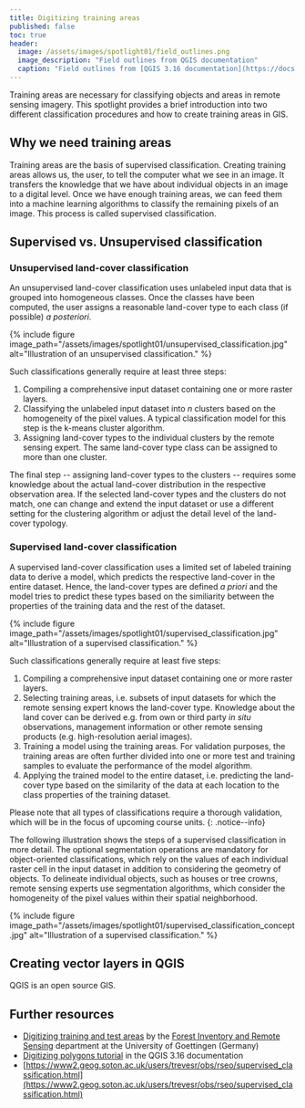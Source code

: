 ```yaml
---
title: Digitizing training areas
published: false
toc: true
header:
  image: /assets/images/spotlight01/field_outlines.png
  image_description: "Field outlines from QGIS documentation"
  caption: "Field outlines from [QGIS 3.16 documentation](https://docs.qgis.org/3.16/en/docs/training_manual/create_vector_data/create_new_vector.html#basic-ty-digitizing-polygons)"
---
```


Training areas are necessary for classifying objects and areas in remote sensing imagery. This spotlight provides a brief introduction into two different classification procedures and how to create training areas in GIS. 

<!--more-->


## Why we need training areas
Training areas are the basis of supervised classification. Creating training areas allows us, the user, to tell the computer what we see in an image. It transfers the knowledge that we have about individual objects in an image to a digital level. Once we have enough training areas, we can feed them into a machine learning algorithms to classify the remaining pixels of an image. This process is called supervised classification.

## Supervised vs. Unsupervised classification
### Unsupervised land-cover classification
An unsupervised land-cover classification uses unlabeled input data that is grouped into homogeneous classes. Once the classes have been computed, the user assigns a reasonable land-cover type to each class (if possible) *a posteriori*.

{% include figure image_path="/assets/images/spotlight01/unsupervised_classification.jpg" alt="Illustration of an unsupervised classification." %}

Such classifications generally require at least three steps:
1. Compiling a comprehensive input dataset containing one or more raster layers.
1. Classifying the unlabeled input dataset into *n* clusters based on the homogeneity of the pixel values. A typical classification model for this step is the k-means cluster algorithm.
1. Assigning land-cover types to the individual clusters by the remote sensing expert. The same land-cover type class can be assigned to more than one cluster.

The final step -- assigning land-cover types to the clusters -- requires some knowledge about the actual land-cover distribution in the respective observation area. If the selected land-cover types and the clusters do not match, one can change and extend the input dataset or use a different setting for the clustering algorithm or adjust the detail level of the land-cover typology.

### Supervised land-cover classification
A supervised land-cover classification uses a limited set of labeled training data to derive a model, which predicts the respective land-cover in the entire dataset. Hence, the land-cover types are defined *a priori* and the model tries to predict these types based on the similiarity between the properties of the training data and the rest of the dataset.

{% include figure image_path="/assets/images/spotlight01/supervised_classification.jpg" alt="Illustration of a supervised classification." %}

Such classifications generally require at least five steps:
1. Compiling a comprehensive input dataset containing one or more raster layers.
1. Selecting training areas, i.e. subsets of input datasets for which the remote sensing expert knows the land-cover type. Knowledge about the land cover can be derived e.g. from own or third party *in situ* observations, management information or other remote sensing products (e.g. high-resolution aerial images).
1. Training a model using the training areas. For validation purposes, the training areas are often further divided into one or more test and training samples to evaluate the performance of the model algorithm.
1. Applying the trained model to the entire dataset, i.e. predicting the land-cover type based on the similarity of the data at each location to the class properties of the training dataset.

Please note that all types of classifications require a thorough validation, which will be in the focus of upcoming course units.
{: .notice--info} 

The following illustration shows the steps of a supervised classification in more detail. The optional segmentation operations are mandatory for object-oriented classifications, which rely on the values of each individual raster cell in the input dataset in addition to considering the geometry of objects. To delineate individual objects, such as houses or tree crowns, remote sensing experts use segmentation algorithms, which consider the homogeneity of the pixel values within their spatial neighborhood. 

{% include figure image_path="/assets/images/spotlight01/supervised_classification_concept.jpg" alt="Illustration of a supervised classification." %}

## Creating vector layers in QGIS
QGIS is an open source GIS.

## Further resources
* [Digitizing training and test areas](http://wiki.awf.forst.uni-goettingen.de/wiki/index.php/Digitizing_training_and_test_areas) by the [Forest Inventory and Remote Sensing](https://www.uni-goettingen.de/en/67094.html) department at the University of Goettingen (Germany)
* [Digitizing polygons tutorial](https://docs.qgis.org/3.16/en/docs/training_manual/create_vector_data/create_new_vector.html#basic-ty-digitizing-polygons) in the QGIS 3.16 documentation
* [https://www2.geog.soton.ac.uk/users/trevesr/obs/rseo/supervised_classification.html](https://www2.geog.soton.ac.uk/users/trevesr/obs/rseo/supervised_classification.html)